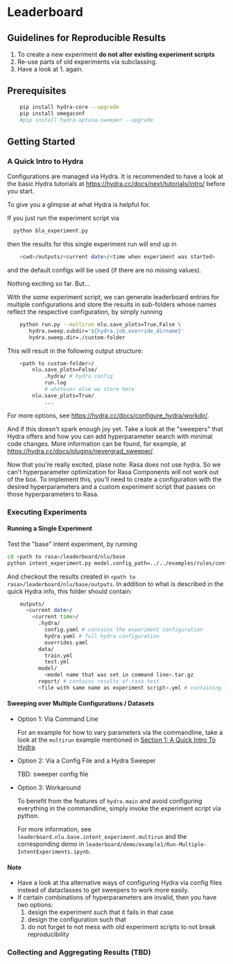 # Leaderboard 

## Guidelines for Reproducible Results

1. To create a new experiment **do not alter existing experiment scripts**
2. Re-use parts of old experiments via subclassing.
3. Have a look at 1. again.

## Prerequisites

```sh 
    pip install hydra-core --upgrade
    pip install omegaconf
    #pip install hydra-optuna-sweeper --upgrade
```

## Getting Started

### A Quick Intro to Hydra

Configurations are managed via Hydra. It is recommended to have a look at the basic 
Hydra tutorials at https://hydra.cc/docs/next/tutorials/intro/ before you start.

To give you a glimpse at what Hydra is helpful for.  

If you just run the experiment script via
```sh
  python bla_experiment.py
```
then the results for this single experiment run will end up in
```sh
    <cwd>/outputs/<current date>/<time when experiment was started>
```
and the default configs will be used (if there are no missing values).

Nothing exciting so far. But...

With the *same* experiment script, we can generate leaderboard entries for multiple 
configurations and store the results in sub-folders whose names reflect the respective 
configuration, by simply running
```sh
    python run.py --multirun nlu.save_plots=True,False \
       hydra.sweep.subdir='${hydra.job.override_dirname}'
       hydra.sweep.dir=./custom-folder
```
This will result in the following output structure:
```sh
    <path to custom-folder>/
        nlu.save_plots=False/
            .hydra/ # hydra config
            run.log
            # whatever else we store here
        nlu.save_plots=True/
            ...
```
For more options, see https://hydra.cc/docs/configure_hydra/workdir/.

And if this doesn't spark enough joy yet. Take a look at the "sweepers" that Hydra 
offers and how you can add hyperparameter search with minimal code changes.
More information can be found, for example, at https://hydra.cc/docs/plugins/nevergrad_sweeper/.

Now that you're really excited, plase note: Rasa does not use hydra. So we can't 
hyperparameter optimization for Rasa Components will not work out of the box. To 
implement this, you'll need to create a configuration with the desired hyperparameters 
and a custom experiment script that passes on those hyperparameters to Rasa.

### Executing Experiments

#### Running a Single Experiment

Test the "base" intent experiment, by running 

```sh
cd <path to rasa>/leaderboard/nlu/base
python intent_experiment.py model.config_path=../../examples/rules/config2.yml model.name="rule_config" data.data_path=../../examples/rules/data/nlu.yml data.domain_path=../../examples/rules/domain.yml experiment.drop_intents_with_less_than=0
```

And checkout the results created in `<path to rasa>/leaderboard/nlu/base/outputs`.
In addition to what is described in the quick Hydra info, this folder should contain:
```sh
    outputs/
      <current date>/
        <current time>/
          .hydra/
            config.yaml # contains the experiment configuration
            hydra.yaml # full hydra configuration
            overrides.yaml
          data/
            train.yml 
            test.yml 
          model/
            <model name that was set in command line>.tar.gz
          report/ # contains results of rasa test
          <file with same name as experiment script>.yml # containing logs  
```


#### Sweeping over Multiple Configurations / Datasets

- Option 1: Via Command Line 

    For an example for how to vary parameters via the commandline, take a look at 
    the `multirun` example mentioned in 
    [Section 1: A Quick Intro To Hydra](#1-a-quick-intro-to-hydra).

- Option 2: Via a Config File and a Hydra Sweeper

    TBD: sweeper config file

- Option 3: Workaround

    To benefit from the features of `hydra.main` and avoid configuring everything in the 
commandline, simply invoke the experiment script via python.

    For more information, see `leaderboard.nlu.base.intent_experiment.multirun` and 
  the corresponding demo in 
  `leaderboard/demo/example1/Run-Multiple-IntentExperiments.ipynb`.

#### Note

- Have a look at tha alternative ways of configuring Hydra via config files instead 
  of dataclasses to get sweepers to work more easily. 
- If certain combinations of hyperparameters are invalid, then you have two options:
  1. design the experiment such that it fails in that case
  2. design the configuration such that
  3. do not forget to not mess with old experiment scripts to not break reproducibility 


### Collecting and Aggregating Results (TBD)